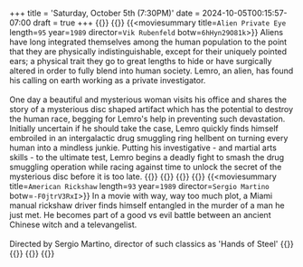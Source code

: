 +++
title = 'Saturday, October 5th (7:30PM)'
date = 2024-10-05T00:15:57-07:00
draft = true
+++
{{<movienight>}}
{{<movie>}}
{{<moviesummary title=`Alien Private Eye` length=`95` year=`1989` director=`Vik Rubenfeld` botw=`6hHyn29O81k`>}}
Aliens have long integrated themselves among the human population to the point that they are physically indistinguishable, except for their uniquely pointed ears; a physical trait they go to great lengths to hide or have surgically altered in order to fully blend into human society. Lemro, an alien, has found his calling on earth working as a private investigator.
<br/><br/>
One day a beautiful and mysterious woman visits his office and shares the story of a mysterious disc shaped artifact which has the potential to destroy the human race, begging for Lemro's help in preventing such devastation. Initially uncertain if he should take the case, Lemro quickly finds himself embroiled in an intergalactic drug smuggling ring hellbent on turning every human into a mindless junkie. Putting his investigative - and martial arts skills - to the ultimate test, Lemro begins a deadly fight to smash the drug smuggling operation while racing against time to unlock the secret of the mysterious disc before it is too late.
{{</moviesummary>}}
{{<movietrailer uiuO1oLfp5s>}}
{{</movie>}}
{{<movie>}}
{{<moviesummary title=`American Rickshaw` length=`93` year=`1989` director=`Sergio Martino` botw=`-F0jtrV3RxI`>}}
In a movie with way, way too much plot, a Miami manual rickshaw driver finds himself entangled in the murder of a man he just met. He becomes part of a good vs evil battle between an ancient Chinese witch and a televangelist.
<br/><br/>
Directed by Sergio Martino, director of such classics as 'Hands of Steel'
{{</moviesummary>}}
{{<movietrailer HY0guCiwzBw>}}
{{</movie>}}
{{</movienight>}}